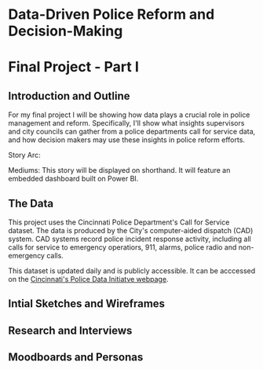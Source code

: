 # Data-Driven Police Reform and Decision-Making
# Final Project - Part I
                                                                                                        

## Introduction and Outline

For my final project I will be showing how data plays a crucial role in police management and reform. Specifically, I'll show what insights supervisors and city councils can gather from a police departments call for service data, and how decision makers may use these insights in police reform efforts. 

Story Arc: 

Mediums: This story will be displayed on shorthand. It will feature an embedded dashboard built on Power BI. 

## The Data 

This project uses the Cincinnati Police Department's Call for Service dataset. The data is produced by the City's computer-aided dispatch (CAD) system. CAD systems record police incident response activity, including all calls for service to emergency operatiors, 911, alarms, police radio and non-emergency calls. 

This dataset is updated daily and is publicly accessible. It can be acccessed on the [Cincinnati's Police Data Initiatve webpage](https://data.cincinnati-oh.gov/Safety/PDI-Police-Data-Initiative-Police-Calls-for-Servic/gexm-h6bt). 



## Intial Sketches and Wireframes

## Research and Interviews 

## Moodboards and Personas 

